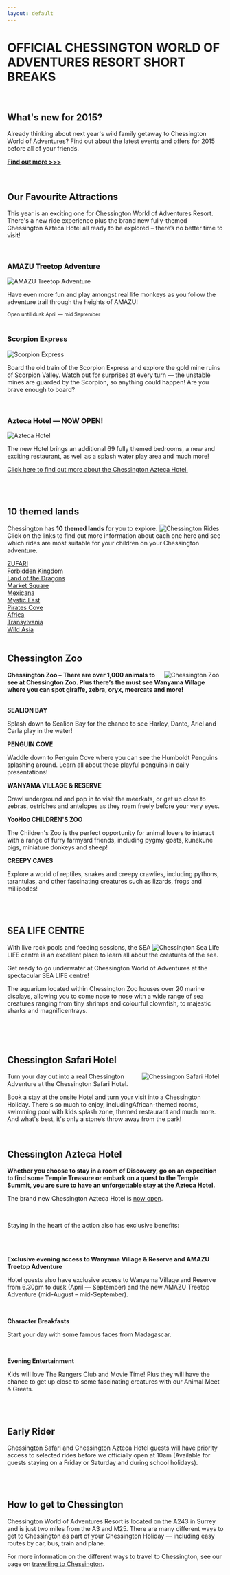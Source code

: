 ```yaml
---
layout: default
---
```


<span class="middleContainerMiddle">
					<p></p><h1>OFFICIAL CHESSINGTON WORLD OF ADVENTURES RESORT SHORT BREAKS</h1> <!--<br> <h2>2014 Offers Calendar</h2> <p>Check out the exciting offers we have in store this season!</p> <img src="/images/chesshols/chesshols2011/offers-calendar-2014.jpg" alt="Chessington Offers Calendar 2014" />--> <br> <h2>What's new for 2015?</h2> <p>Already thinking about next year's wild family getaway to Chessington World of Adventures? Find out about the latest events and offers for 2015 before all of your friends.</p> <p><strong><a href="http://www.chessingtonholidays.co.uk/whats-new-2015.html">Find out more &gt;&gt;&gt;</a></strong></p> <br> <h2>Our Favourite Attractions</h2> <p>This year is an exciting one for Chessington World of Adventures Resort. There's a new ride experience plus the brand new fully-themed Chessington Azteca Hotel all ready to be explored – there’s no better time to visit!</p> <br> <h3>AMAZU Treetop Adventure</h3> <img style="float:center;" src="/images/chesshols/chesshols2011/amazu.jpg" alt="AMAZU Treetop Adventure"> <p>Have even more fun and play amongst real life monkeys as you follow the adventure trail through the heights of AMAZU!</p> <small>Open until dusk April — mid September</small> <br> <br> <h3>Scorpion Express</h3> <img src="/images/chesshols/chesshols2011/scorpion-express.jpg" alt="Scorpion Express"> <p>Board the old train of the Scorpion Express and explore the gold mine ruins of Scorpion Valley. Watch out for surprises at every turn — the unstable mines are guarded by the Scorpion, so anything could happen! Are you brave enough to board?</p> <br> <h3>Azteca Hotel — NOW OPEN!</h3> <img style="float:center;" src="/images/chesshols/chesshols2011/azteca-hotel.jpg" alt="Azteca Hotel"> <p>The new Hotel brings an additional 69 fully themed bedrooms, a new and exciting restaurant, as well as a splash water play area and much more! </p> <p><a href="http://www.chessingtonholidays.co.uk/chessington-azteca-hotel.html">Click here to find out more about the Chessington Azteca Hotel.</a></p> <!--<h2>Sign-up for 2014 Chessington Alerts</h2> <p>Sign up to our <a href="http://www.chessingtonholidays.co.uk/2014-email-signup.html">2014 Chessington Holidays Alerts</a> and be first to know what's coming up at Chessington World of Adventures in 2014.</p>--> <br> <br> <h2>10 themed lands</h2> <img style="float:right; margin-right:10px;" src="/images/chesshols/chesshols2011/park.jpg" alt="Chessington Rides"> <p>Chessington has <strong>10 themed lands</strong> for you to explore. Click on the links to find out more information about each one here and see which rides are most suitable for your children on your Chessington adventure. </p> <a href="http://www.chessington.com/explore/theme-park/area/34/zufari.aspx" target="_blank" tip="ZUFARI" class=" sweetTitle">ZUFARI</a> <br> <a href="http://www.chessington.com/explore/theme-park/area/3/forbidden-kingdom.aspx" target="_blank" tip="Forbidden Kingdom" class=" sweetTitle">Forbidden Kingdom</a> <br> <a href="http://www.chessington.com/explore/theme-park/area/4/land-of-the-dragons.aspx" target="_blank" tip="Land of the Dragons" class=" sweetTitle">Land of the Dragons</a> <br> <a href="http://www.chessington.com/explore/theme-park/area/5/market-square.aspx" target="_blank" tip="Market Square" class=" sweetTitle">Market Square</a> <br> <a href="http://www.chessington.com/explore/theme-park/area/6/mexicana.aspx" target="_blank" tip="Mexicana" class=" sweetTitle">Mexicana</a> <br> <a href="http://www.chessington.com/explore/theme-park/area/7/mystic-east.aspx" target="_blank" tip="Mystic East" class=" sweetTitle">Mystic East</a> <br> <a href="http://www.chessington.com/explore/theme-park/area/8/pirates-cove.aspx" target="_blank" tip="Pirates Cove" class=" sweetTitle">Pirates Cove</a> <br> <a href="http://www.chessington.com/explore/theme-park/area/33/africa.aspx" target="_blank" tip="Africa" class=" sweetTitle">Africa </a> <br> <a href="http://www.chessington.com/explore/theme-park/area/10/transylvania.aspx" target="_blank" tip="Transylvania" class=" sweetTitle">Transylvania</a> <br> <a href="http://www.chessington.com/explore/theme-park/area/26/wild-asia.aspx" target="_blank" tip="Wild Asia" class=" sweetTitle">Wild Asia</a> <br><br> <h2>Chessington Zoo</h2> <img style="float:right; margin-right:10px;" src="/images/chesshols/chesshols2011/zoo.jpg" alt="Chessington Zoo"> <p><strong>Chessington Zoo – There are over 1,000 animals to see at Chessington Zoo. Plus there’s the must see Wanyama Village where you can spot giraffe, zebra, oryx, meercats and more!</strong></p> <br> <strong>SEALION BAY</strong> <p>Splash down to Sealion Bay for the chance to see Harley, Dante, Ariel and Carla play in the water! </p> <strong>PENGUIN COVE</strong> <p>Waddle down to Penguin Cove where you can see the Humboldt Penguins splashing around. Learn all about these playful penguins in daily presentations!</p> <strong>WANYAMA VILLAGE &amp; RESERVE</strong> <p> Crawl underground and pop in to visit the meerkats, or get up close to zebras, ostriches and antelopes as they roam freely before your very eyes.</p> <strong>YooHoo CHILDREN'S ZOO</strong> <p>The Children's Zoo is the perfect opportunity for animal lovers to interact with a range of furry farmyard friends, including pygmy goats, kunekune pigs, miniature donkeys and sheep!</p> <strong>CREEPY CAVES</strong> <p>Explore a world of reptiles, snakes and creepy crawlies, including pythons, tarantulas, and other fascinating creatures such as lizards, frogs and millipedes!</p> <br><br> <h2>SEA LIFE CENTRE</h2> <img style="float:right; margin-right:10px;" src="/images/chesshols/chesshols2011/sea_life.jpg" alt="Chessington Sea Life"> <p>With live rock pools and feeding sessions, the SEA LIFE centre is an excellent place to learn all about the creatures of the sea.</p> <p>Get ready to go underwater at Chessington World of Adventures at the spectacular SEA LIFE centre!</p> <p>The aquarium located within Chessington Zoo houses over 20 marine displays, allowing you to come nose to nose with a wide range of sea creatures ranging from tiny shrimps and colourful clownfish, to majestic sharks and magnificentrays.</p><br> <br><br> <h2>Chessington Safari Hotel</h2> <img style="float:right; margin-right:10px;" src="/images/chesshols/chesshols2011/hotel.jpg" alt="Chessington Safari Hotel"> <p>Turn your day out into a real Chessington Adventure at the Chessington Safari Hotel.</p> <p>Book a stay at the onsite Hotel and turn your visit into a Chessington Holiday. There's so much to enjoy, includingAfrican-themed rooms, swimming pool with kids splash zone, themed restaurant and much more. And what's best, it's only a stone’s throw away from the park!</p> <br> <h2>Chessington Azteca Hotel</h2> <p><strong>Whether you choose to stay in a room of Discovery, go on an expedition to find some Temple Treasure or embark on a quest to the Temple Summit, you are sure to have an unforgettable stay at the Azteca Hotel.</strong></p> <p>The brand new Chessington Azteca Hotel is <a href="http://www.chessingtonholidays.co.uk/chessington-azteca-hotel.html">now open</a>.</p> <br> <p>Staying in the heart of the action also has exclusive benefits:</p> <br> <br> <p><strong>Exclusive evening access to Wanyama Village &amp; Reserve and AMAZU Treetop Adventure</strong></p> <p>Hotel guests also have exclusive access to Wanyama Village and Reserve from 6.30pm to dusk (April — September) and the new AMAZU Treetop Adventure (mid-August – mid-September).</p> <br> <p><strong>Character Breakfasts</strong></p> Start your day with some famous faces from Madagascar.<p></p> <br> <p><strong>Evening Entertainment</strong></p> <p>Kids will love The Rangers Club and Movie Time! Plus they will have the chance to get up close to some fascinating creatures with our Animal Meet &amp; Greets.</p> <br> <br> <h2>Early Rider</h2> <p>Chessington Safari and Chessington Azteca Hotel guests will have priority access to selected rides before we officially open at 10am (Available for guests staying on a Friday or Saturday and during school holidays).</p> <br><br> <h2>How to get to Chessington</h2> <p>Chessington World of Adventures Resort is located on the A243 in Surrey and is just two miles from the A3 and M25. There are many different ways to get to Chessington as part of your Chessington Holiday — including easy routes by car, bus, train and plane.</p> <p>For more information on the different ways to travel to Chessington, see our page on <a href="/travelling-to-chessington.html">travelling to Chessington</a>.</p> <br><br> <!--<br /> <br /> <a name="calendar"></a> <h2>Opening Times 2013</h2> <div class="specialNews"> <center><img src = "/images/chesshols/chesshols2011/Chessington-Opening-2013.jpg" alt="Opening Times 2013" width="700" height="595"/></center> </div> <br> <p><small>Rides subject to availability.</small></p>--><p></p>				</span>